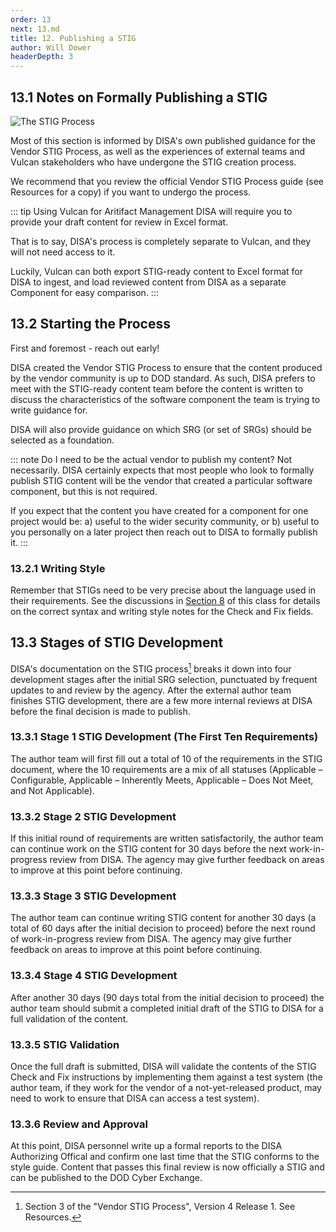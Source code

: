 ```yaml
---
order: 13
next: 13.md
title: 12. Publishing a STIG
author: Will Dower
headerDepth: 3
---
```


## 13.1 Notes on Formally Publishing a STIG

![The STIG Process](../../assets/img/VendorSTIGProcess.png)

Most of this section is informed by DISA's own published guidance for the Vendor STIG Process, as well as the experiences of external teams and Vulcan stakeholders who have undergone the STIG creation process.

We recommend that you review the official Vendor STIG Process guide (see Resources for a copy) if you want to undergo the process.

::: tip Using Vulcan for Aritifact Management
DISA will require you to provide your draft content for review in Excel format.

That is to say, DISA's process is completely separate to Vulcan, and they will not need access to it.

Luckily, Vulcan can both export STIG-ready content to Excel format for DISA to ingest, and load reviewed content from DISA as a separate Component for easy comparison.
:::

## 13.2 Starting the Process

First and foremost - reach out early!

DISA created the Vendor STIG Process to ensure that the content produced by the vendor community is up to DOD standard. As such, DISA prefers to meet with the STIG-ready content team before the content is written to discuss the characteristics of the software component the team is trying to write guidance for.

DISA will also provide guidance on which SRG (or set of SRGs) should be selected as a foundation.

::: note Do I need to be the actual vendor to publish my content?
Not necessarily. DISA certainly expects that most people who look to formally publish STIG content will be the vendor that created a particular software component, but this is not required.

If you expect that the content you have created for a component for one project would be:
 a) useful to the wider security community, or
 b) useful to you personally on a later project
then reach out to DISA to formally publish it.
:::

### 13.2.1 Writing Style

Remember that STIGs need to be very precise about the language used in their requirements. See the discussions in [Section 8](@/../08.md) of this class for details on the correct syntax and writing style notes for the Check and Fix fields. 

## 13.3 Stages of STIG Development

DISA's documentation on the STIG process[^VendorSTIGProcessGuide] breaks it down into four development stages after the initial SRG selection, punctuated by frequent updates to and review by the agency. After the external author team finishes STIG development, there are a few more internal reviews at DISA before the final decision is made to publish.

### 13.3.1 Stage 1 STIG Development (The First Ten Requirements)

The author team will first fill out a total of 10 of the requirements in the STIG document, where the 10 requirements are a mix of all statuses (Applicable – Configurable, Applicable – Inherently Meets, Applicable – Does Not Meet, and Not Applicable).

### 13.3.2 Stage 2 STIG Development

If this initial round of requirements are written satisfactorily, the author team can continue work on the STIG content for 30 days before the next work-in-progress review from DISA. The agency may give further feedback on areas to improve at this point before continuing.

### 13.3.3 Stage 3 STIG Development

The author team can continue writing STIG content for another 30 days (a total of 60 days after the initial decision to proceed) before the next round of work-in-progress review from DISA. The agency may give further feedback on areas to improve at this point before continuing.

### 13.3.4 Stage 4 STIG Development

After another 30 days (90 days total from the initial decision to proceed) the author team should submit a completed initial draft of the STIG to DISA for a full validation of the content.

### 13.3.5 STIG Validation

Once the full draft is submitted, DISA will validate the contents of the STIG Check and Fix instructions by implementing them against a test system (the author team, if they work for the vendor of a not-yet-released product, may need to work to ensure that DISA can access a test system).

### 13.3.6 Review and Approval

At this point, DISA personnel write up a formal reports to the DISA Authorizing Offical and confirm one last time that the STIG conforms to the style guide. Content that passes this final review is now officially a STIG and can be published to the DOD Cyber Exchange.

[^VendorSTIGProcessGuide]: Section 3 of the "Vendor STIG Process", Version 4 Release 1. See Resources.